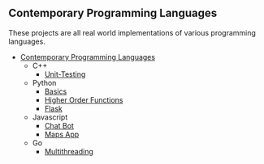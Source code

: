 ## Contemporary Programming Languages
These projects are all real world implementations of various programming languages.

  - [Contemporary Programming Languages](#contemporary-programming-languages)
    - C++
      - [Unit-Testing](./C++_Unit_Testing)
    - Python
      - [Basics](./Python_Basics)
      - [Higher Order Functions](./Python_Higher_Order_Functions)
      - [Flask](./Python_Flask_Web_App)
    - Javascript
      - [Chat Bot](./Javascript_Chat_Bot)
      - [Maps App](./Javascript_Web_App_Maps)
    - Go
      - [Multithreading](./Go_Multithreading)